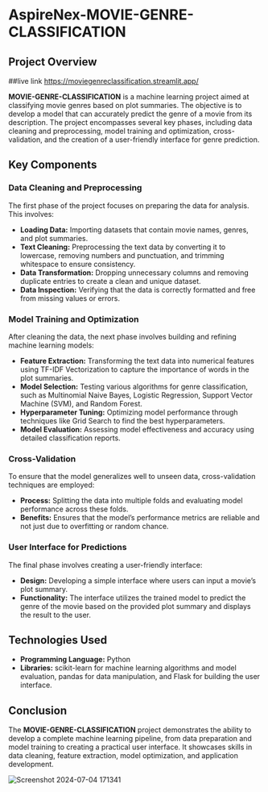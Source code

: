 # AspireNex-MOVIE-GENRE-CLASSIFICATION

## Project Overview
##live link  https://moviegenreclassification.streamlit.app/


**MOVIE-GENRE-CLASSIFICATION** is a machine learning project aimed at classifying movie genres based on plot summaries. The objective is to develop a model that can accurately predict the genre of a movie from its description. The project encompasses several key phases, including data cleaning and preprocessing, model training and optimization, cross-validation, and the creation of a user-friendly interface for genre prediction.

## Key Components

### Data Cleaning and Preprocessing

The first phase of the project focuses on preparing the data for analysis. This involves:

- **Loading Data:** Importing datasets that contain movie names, genres, and plot summaries.
- **Text Cleaning:** Preprocessing the text data by converting it to lowercase, removing numbers and punctuation, and trimming whitespace to ensure consistency.
- **Data Transformation:** Dropping unnecessary columns and removing duplicate entries to create a clean and unique dataset.
- **Data Inspection:** Verifying that the data is correctly formatted and free from missing values or errors.

### Model Training and Optimization

After cleaning the data, the next phase involves building and refining machine learning models:

- **Feature Extraction:** Transforming the text data into numerical features using TF-IDF Vectorization to capture the importance of words in the plot summaries.
- **Model Selection:** Testing various algorithms for genre classification, such as Multinomial Naive Bayes, Logistic Regression, Support Vector Machine (SVM), and Random Forest.
- **Hyperparameter Tuning:** Optimizing model performance through techniques like Grid Search to find the best hyperparameters.
- **Model Evaluation:** Assessing model effectiveness and accuracy using detailed classification reports.

### Cross-Validation

To ensure that the model generalizes well to unseen data, cross-validation techniques are employed:

- **Process:** Splitting the data into multiple folds and evaluating model performance across these folds.
- **Benefits:** Ensures that the model’s performance metrics are reliable and not just due to overfitting or random chance.

### User Interface for Predictions

The final phase involves creating a user-friendly interface:

- **Design:** Developing a simple interface where users can input a movie’s plot summary.
- **Functionality:** The interface utilizes the trained model to predict the genre of the movie based on the provided plot summary and displays the result to the user.

## Technologies Used

- **Programming Language:** Python
- **Libraries:** scikit-learn for machine learning algorithms and model evaluation, pandas for data manipulation, and Flask for building the user interface.

## Conclusion

The **MOVIE-GENRE-CLASSIFICATION** project demonstrates the ability to develop a complete machine learning pipeline, from data preparation and model training to creating a practical user interface. It showcases skills in data cleaning, feature extraction, model optimization, and application development.

![Screenshot 2024-07-04 171341](https://github.com/Sivamedisetti/AspireNex-MOVIE-GENRE-CLASSIFICATION/assets/96729473/b2b80f8b-08aa-436e-a31b-2311ccf1d278)
